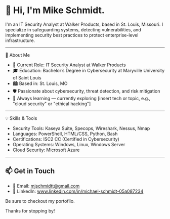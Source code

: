 # 👋 Hi, I'm Mike Schmidt.

I'm an IT Security Analyst at Walker Products, based in St. Louis, Missouri. I specialize in safeguarding systems, detecting vulnerabilities, and implementing security best practices to protect enterprise-level infrastructure.

---

🔐 About Me

- 💼 Current Role: IT Security Analyst at Walker Products  
- 🎓 Education: Bachelor’s Degree in Cybersecurity at Maryville University of Saint Louis  
- 🏙️ Based in: St. Louis, MO  
- 🛡️ Passionate about cybersecurity, threat detection, and risk mitigation  
- 🧠 Always learning — currently exploring [insert tech or topic, e.g., "cloud security" or "ethical hacking"]

---

💡 Skills & Tools

- Security Tools: Kaseya Suite, Specops, Wireshark, Nessus, Nmap
- Languages: PowerShell, HTML/CSS, Python, Bash  
- Certifications: ISC2 CC (Certified in Cybersecurity)
- Operating Systems: Windows, Linux, Windows Server
- Cloud Security: Microsoft Azure

---

## 📫 Get in Touch

- 📧 Email: mjschmidtt@gmail.com  
- 🔗 LinkedIn: www.linkedin.com/in/michael-schmidt-05a087234

Be sure to checkout my portoflio.

Thanks for stopping by!
